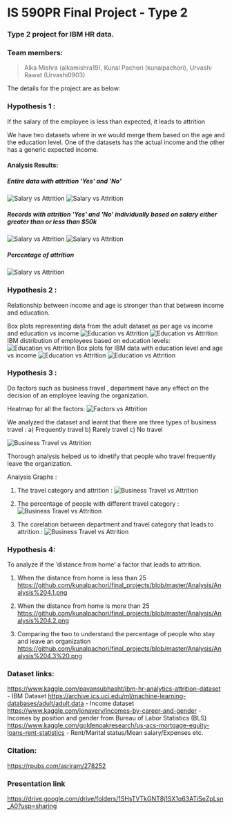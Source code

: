 # IS 590PR Final Project - Type 2
### Type 2 project for IBM HR data.

### Team members:
> Alka Mishra (alkamishra19),
> Kunal Pachori (kunalpachori),
> Urvashi Rawat (Urvashi0903)

The details for the project are as below: 

### Hypothesis 1 :
If the salary of the employee is less than expected, it leads to attrition

We have two datasets where in we would merge them based on the age and the education level. One of the datasets has the actual income and the other has a generic expected income.

#### Analysis Results:
##### Entire data with attrition 'Yes' and 'No'
![Salary vs Attrition](https://github.com/kunalpachori/final_projects/blob/master/Analysis/Analysis_1.png)
![Salary vs Attrition](https://github.com/kunalpachori/final_projects/blob/master/Analysis/Analysis_1b.png)
##### Records with attrition 'Yes' and 'No' individually based on salary either greater than or less than $50k
![Salary vs Attrition](https://github.com/kunalpachori/final_projects/blob/master/Analysis/Analysis_1aa.png)
![Salary vs Attrition](https://github.com/kunalpachori/final_projects/blob/master/Analysis/Analysis_1bb.png)
##### Percentage of attrition 
![Salary vs Attrition](https://github.com/kunalpachori/final_projects/blob/master/Analysis/Count.png)

### Hypothesis 2 : 
Relationship between income and age is stronger than that between income and education.

Box plots representing data from the adult dataset as per age vs income and education vs income
![Education vs Attrition](https://github.com/kunalpachori/final_projects/blob/master/Analysis/Analysis_2_1.png)
![Education vs Attrition](https://github.com/kunalpachori/final_projects/blob/master/Analysis/Analysis_2_2.png)
IBM distribution of employees based on education levels:
![Education vs Attrition](https://github.com/kunalpachori/final_projects/blob/master/Analysis/Analysis_2_3.png)
Box plots for IBM data with education level and age vs income
![Education vs Attrition](https://github.com/kunalpachori/final_projects/blob/master/Analysis/Analysis_2_4.png)
![Education vs Attrition](https://github.com/kunalpachori/final_projects/blob/master/Analysis/Analysis_2_5.png)

### Hypothesis 3 : 
Do factors such as business travel , department have any effect on the decision of an employee leaving the organization.

Heatmap for all the factors:
![Factors vs Attrition](https://github.com/kunalpachori/final_projects/blob/master/Analysis/Analysis_3.png)

We analyzed the dataset and learnt that there are three types of business travel : 
a) Frequently travel 
b) Rarely travel
c) No travel

![Business Travel vs Attrition](https://github.com/kunalpachori/final_projects/blob/master/Analysis/Analysis%203.4.png)

Thorough analysis helped us to idnetify that people who travel frequently leave the organization. 

Analysis Graphs : 
1. The travel category and attrition : 
![Business Travel vs Attrition](https://github.com/kunalpachori/final_projects/blob/master/Analysis/Analysis3.1.png)

2. The percentage of people with different travel category : 
![Business Travel vs Attrition](https://github.com/kunalpachori/final_projects/blob/master/Analysis/Analysis3.2.png)

3. The corelation between department and travel category that leads to attrition : 
![Business Travel vs Attrition](https://github.com/kunalpachori/final_projects/blob/master/Analysis/Analysis%203.3%20.png)

### Hypothesis 4: 
To analyze if the ‘distance from home’ a factor that leads to attrition. 

1. When the distance from home is less than 25 
https://github.com/kunalpachori/final_projects/blob/master/Analysis/Analysis%204.1.png

2. When the distance from home is more than 25 
https://github.com/kunalpachori/final_projects/blob/master/Analysis/Analysis%204.2.png

3. Comparing the two to understand the percentage of people who stay and leave an organization
https://github.com/kunalpachori/final_projects/blob/master/Analysis/Analysis%204.3%20.png 

### Dataset links:

https://www.kaggle.com/pavansubhasht/ibm-hr-analytics-attrition-dataset - IBM Dataset
https://archive.ics.uci.edu/ml/machine-learning-databases/adult/adult.data - Income dataset
https://www.kaggle.com/jonavery/incomes-by-career-and-gender - Incomes by position and gender from Bureau of Labor Statistics (BLS)
https://www.kaggle.com/goldenoakresearch/us-acs-mortgage-equity-loans-rent-statistics - Rent/Marital status/Mean salary/Expenses etc.

### Citation:
https://rpubs.com/asriram/278252

### Presentation link 
https://drive.google.com/drive/folders/1SHsTVTkGNT8j1SX1q63ATiSeZpLsn_A0?usp=sharing

